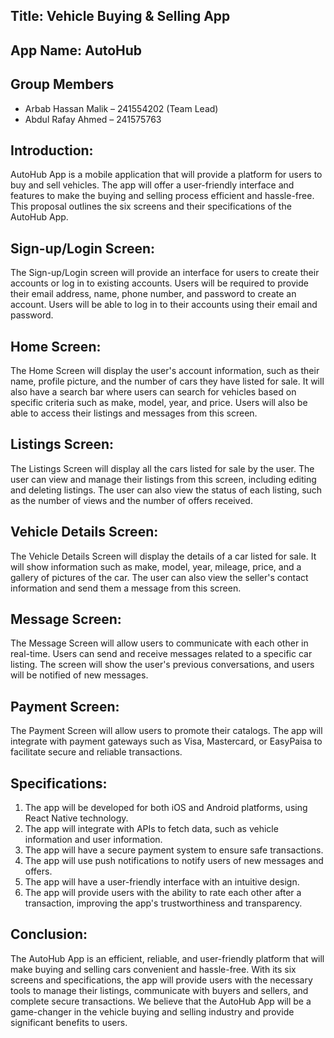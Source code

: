 ## Title: Vehicle Buying & Selling App

## App Name: AutoHub

## Group Members 
* Arbab Hassan Malik – 241554202 (Team Lead)
* Abdul Rafay Ahmed – 241575763

## Introduction: 
   AutoHub App is a mobile application that will provide a platform for users to buy and sell vehicles. The app will offer a user-friendly interface and features to make the buying and selling process efficient and hassle-free. This proposal outlines the six screens and their specifications of the AutoHub App.
  
  
## Sign-up/Login Screen:
   The Sign-up/Login screen will provide an interface for users to create their accounts or log in to existing accounts. Users will be required to provide their email address, name, phone number, and password to create an account. Users will be able to log in to their accounts using their email and password.
  
## Home Screen:
   The Home Screen will display the user's account information, such as their name, profile picture, and the number of cars they have listed for sale. It will also have a search bar where users can search for vehicles based on specific criteria such as make, model, year, and price. Users will also be able to access their listings and messages from this screen.
  
## Listings Screen:
  The Listings Screen will display all the cars listed for sale by the user. The user can view and manage their listings from this screen, including editing and deleting listings. The user can also view the status of each listing, such as the number of views and the number of offers received.
  
## Vehicle Details Screen:
   The Vehicle Details Screen will display the details of a car listed for sale. It will show information such as make, model, year, mileage, price, and a gallery of pictures of the car. The user can also view the seller's contact information and send them a message from this screen.
  
## Message Screen:
   The Message Screen will allow users to communicate with each other in real-time. Users can send and receive messages related to a specific car listing. The screen will show the user's previous conversations, and users will be notified of new messages.
  
## Payment Screen:
   The Payment Screen will allow users to promote their catalogs. The app will integrate with payment gateways such as Visa, Mastercard, or EasyPaisa to facilitate secure and reliable transactions.
  
  
## Specifications:
1.	The app will be developed for both iOS and Android platforms, using React Native technology.
2.	The app will integrate with APIs to fetch data, such as vehicle information and user information.
3.	The app will have a secure payment system to ensure safe transactions.
4.	The app will use push notifications to notify users of new messages and offers.
5.	The app will have a user-friendly interface with an intuitive design.
6.	The app will provide users with the ability to rate each other after a transaction, improving the app's trustworthiness and transparency.


## Conclusion: 
   The AutoHub App is an efficient, reliable, and user-friendly platform that will make buying and selling cars convenient and hassle-free. With its six screens and specifications, the app will provide users with the necessary tools to manage their listings, communicate with buyers and sellers, and complete secure transactions. We believe that the AutoHub App will be a game-changer in the vehicle buying and selling industry and provide significant benefits to users.
